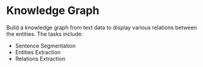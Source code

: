 # Knowledge Graph

Build a knowledge graph from text data to display various relations between the entities. The tasks include:
* Sentence Segmentation
* Entities Extraction
* Relations Extraction
